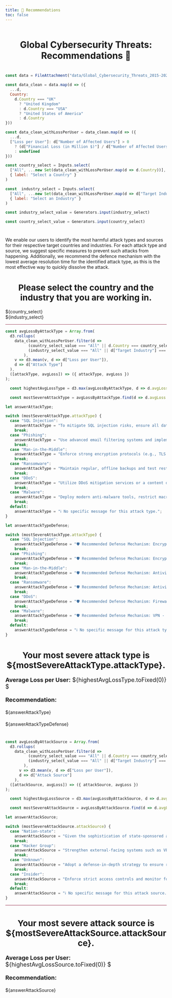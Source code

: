 ```yaml
---
title: 🚀 Recommendations
toc: false
---
```


<div style="width: 100%; display: flex; justify-content: center; margin-bottom: 20px;">
  <h1 style="text-align: center;">Global Cybersecurity Threats: Recommendations 🚀</h1>
</div>

```js
const data = FileAttachment("data/Global_Cybersecurity_Threats_2015-2024.csv").csv({typed: true});
```

```js
const data_clean = data.map(d => ({
  ...d,
  Country:
    d.Country === "UK"
      ? "United Kingdom"
      : d.Country === "USA"
      ? "United States of America"
      : d.Country
}))
```

```js
const data_clean_withLossPerUser = data_clean.map(d => ({
  ...d,
  ["Loss per User"]: d["Number of Affected Users"] > 0
    ? (d["Financial Loss (in Million $)"] / d["Number of Affected Users"]) * 1000000
    : undefined
}))
```


```js
const country_select = Inputs.select(
  ["All", ...new Set(data_clean_withLossPerUser.map(d => d.Country))],
  { label: "Select a Country" }
)
```

```js
const  industry_select = Inputs.select(
  ["All", ...new Set(data_clean_withLossPerUser.map(d => d["Target Industry"]))],
  { label: "Select an Industry" }
)
```

```js
const industry_select_value = Generators.input(industry_select)
  ```

```js
const country_select_value = Generators.input(country_select)
  ```

<div style="width: 100%; margin-bottom: 40px; margin-top: 40px;">
    We enable our users to identify the most harmful attack types and sources for their respective target countries and industries. For each attack type and source, we suggest specific measures to prevent such attacks from happening. Additionally, we recommend the defence mechanism with the lowest average resolution time for the identified attack type, as this is the most effective way to quickly dissolve the attack.
</div>

<div style="text-align: center; font-weight: bold; font-size: 26px; margin-bottom: 20px; margin-top: 40px;">
            Please select the country and the industry that you are working in.
</div>

<div class="grid grid-cols-2">
    <div class="card">
      ${country_select}
    </div>
    <div class="card">
      ${industry_select}
    </div>
  </div>

<div style="height: 1px; background-color: #922847; margin: 1em 0;"></div>

```js
const avgLossByAttackType = Array.from(
  d3.rollups(
    data_clean_withLossPerUser.filter(d =>
          (country_select_value === "All" || d.Country === country_select_value) &&
          (industry_select_value === "All" || d["Target Industry"] === industry_select_value)
        ),
    v => d3.mean(v, d => d["Loss per User"]),
    d => d["Attack Type"]
  ),
  ([attackType, avgLoss]) => ({ attackType, avgLoss })
);
  ```

```js
  const highestAvgLossType = d3.max(avgLossByAttackType, d => d.avgLoss);
  ```


```js
  const mostSevereAttackType = avgLossByAttackType.find(d => d.avgLoss === highestAvgLossType);
  ```

```js
let answerAttackType;

switch (mostSevereAttackType.attackType) {
  case "SQL Injection":
    answerAttackType = "To mitigate SQL injection risks, ensure all database queries are parameterized or use prepared statements. Implement robust input validation on all user inputs and restrict database permissions using the principle of least privilege.";
    break;
  case "Phishing":
    answerAttackType = "Use advanced email filtering systems and implement multi-factor authentication (MFA) to reduce the impact of credential theft. Conduct regular security awareness training and simulated phishing exercises to increase employee vigilance.";
    break;
  case "Man-in-the-Middle":
    answerAttackType = "Enforce strong encryption protocols (e.g., TLS 1.3), use VPNs for remote access, and avoid untrusted Wi-Fi networks. Implement certificate pinning and continuous network monitoring for anomalies.";
    break;
  case "Ransomware":
    answerAttackType = "Maintain regular, offline backups and test restoration procedures. Use endpoint detection and response (EDR) tools, patch vulnerabilities promptly, and restrict user privileges to limit infection spread.";
    break;
  case "DDoS":
    answerAttackType = "Utilize DDoS mitigation services or a content delivery network (CDN) to filter traffic surges. Set up rate limiting on APIs and prepare a DDoS incident response plan to minimize downtime.";
    break;
  case "Malware":
    answerAttackType = "Deploy modern anti-malware tools, restrict macro execution, update software regularly, and educate staff on identifying suspicious downloads or links. Application whitelisting can further harden defenses.";
    break;
  default:
    answerAttackType = "ℹ️ No specific message for this attack type.";
}
```

```js
let answerAttackTypeDefense;

switch (mostSevereAttackType.attackType) {
  case "SQL Injection":
    answerAttackTypeDefense = "🛡 Recommended Defense Mechanism: Encryption & AI-based Detection - Offers the fastest response time against injection-based attacks by securing data layers and proactively identifying injection patterns.";
    break;
  case "Phishing":
    answerAttackTypeDefense = "🛡 Recommended Defense Mechanism: Encryption - Protects the integrity of sensitive communications and limits data exposure even if credentials are compromised.";
    break;
  case "Man-in-the-Middle":
    answerAttackTypeDefense = "🛡 Recommended Defense Mechanism: Antivirus - Provides quick detection and response capabilities for tampered data packets and unauthorized system intrusions.";
    break;
  case "Ransomware":
    answerAttackTypeDefense = "🛡 Recommended Defense Mechanism: Antivirus - Enables early detection and containment of ransomware behavior before encryption or propagation occurs.";
    break;
  case "DDoS":
    answerAttackTypeDefense = "🛡 Recommended Defense Mechanism: Firewall - Offers the most responsive control for filtering malicious traffic and protecting key infrastructure.";
    break;
  case "Malware":
    answerAttackTypeDefense = "🛡 Recommended Defense Mechanism: VPN - Reduces exposure to malware from unsafe networks and enforces encrypted, secure communication paths.";
    break;
  default:
    answerAttackTypeDefense = "ℹ️ No specific message for this attack type.";
}
```


<div style="text-align: center; font-weight: bold; font-size: 26px; margin-bottom: 20px; margin-top: 40px;">
    Your most severe attack type is ${mostSevereAttackType.attackType}.
</div>

<div style="font-size: 18px; margin-bottom: 20px;">
  <span style="font-weight: bold;">Average Loss per User:</span> ${highestAvgLossType.toFixed(0)} $
</div>

<div style="font-weight: bold; font-size: 18px; margin-bottom: 20px;">
    Recommendation:
</div>

<div style="width: 100%; margin-bottom: 20px;">
    ${answerAttackType}
</div>

<div style="width: 100%; margin-bottom: 40px;">
    ${answerAttackTypeDefense}
</div>




```js
const avgLossByAttackSource = Array.from(
  d3.rollups(
    data_clean_withLossPerUser.filter(d =>
          (country_select_value === "All" || d.Country === country_select_value) &&
          (industry_select_value === "All" || d["Target Industry"] === industry_select_value)
        ),
      v => d3.mean(v, d => d["Loss per User"]),
      d => d["Attack Source"]
    ),
  ([attackSource, avgLoss]) => ({ attackSource, avgLoss })
);
  ```

```js
  const highestAvgLossSource = d3.max(avgLossByAttackSource, d => d.avgLoss);
  ```
```js
  const mostSevereAttackSource = avgLossByAttackSource.find(d => d.avgLoss === highestAvgLossSource);
  ```

```js
let answerAttackSource;

switch (mostSevereAttackSource.attackSource) {
  case "Nation-state":
    answerAttackSource = "Given the sophistication of state-sponsored actors, invest in threat intelligence subscriptions to detect early indicators of targeted campaigns. Implement zero-trust architecture and harden systems that could be of strategic interest. Collaborate with national cybersecurity authorities and share IOCs (Indicators of Compromise) when available.";
    break;
  case "Hacker Group":
    answerAttackSource = "Strengthen external-facing systems such as VPNs, web apps, and email servers, which are commonly targeted by organized groups. Prioritize patch management and monitor the dark web for leaked credentials or exposed vulnerabilities in your sector. Establish an incident response plan to reduce impact from coordinated attacks.";
    break;
  case "Unknown":
    answerAttackSource = "Adopt a defense-in-depth strategy to ensure resilience against diverse and evolving threats. Log all user and system activities for traceability and maintain regular audits. Leverage anomaly detection tools to flag new or unknown attack patterns proactively.";
    break;
  case "Insider":
    answerAttackSource = "Enforce strict access controls and monitor for unusual activity among users with elevated privileges. Use data loss prevention (DLP) systems and maintain logs for sensitive data access. Foster a culture of security awareness and implement whistleblower channels to detect early signs of insider threats.";
    break;
  default:
    answerAttackSource = "ℹ️ No specific message for this attack source.";
}
```

<div style="height: 1px; background-color: #922847; margin: 1em 0;"></div>

<div style="text-align: center; font-weight: bold; font-size: 26px; margin-bottom: 20px; margin-top: 40px;">
    Your most severe attack source is ${mostSevereAttackSource.attackSource}.
</div>

<div style="font-size: 18px; margin-bottom: 20px;">
  <span style="font-weight: bold;">Average Loss per User:</span> ${highestAvgLossSource.toFixed(0)} $
</div>

<div style="font-weight: bold; font-size: 18px; margin-bottom: 20px;">
    Recommendation:
</div>

<div style="width: 100%;">
    ${answerAttackSource}
</div>
